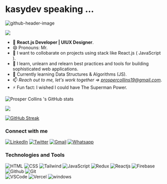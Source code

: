 #               kasydev speaking ...
![github-header-image](https://github.com/kasydev/kasydev/assets/125959390/65989bb0-c4ea-4da0-beb9-2bea4b6a6bf0)



![](https://komarev.com/ghpvc/?username=kasydev&color=green)
- 👀 **React.js Developer | UIUX Designer**.
- 😄 Pronouns: Mr.
- 👯 I want to collobarate on projects using stack like React.js ( JavaScript ). 
- 🌱 I learn, unlearn and relearn best practices and tools for building sophisticated web applications.
- 🌱 Currently learning Data Structures & Algorithms (JS).
- 📫 *Reach out to me, let's work together => prospercollins19@gmail.com*.
- ⚡ Fun fact: I wished I could have The Superman Power.     

![Prosper Collins 's GitHub stats](https://github-readme-stats.vercel.app/api?username=kasydev&show_icons=true&theme=radical)



![](https://github-profile-summary-cards.vercel.app/api/cards/profile-details?username=kasydev&theme=vue)



[![GitHub Streak](https://github-readme-streak-stats.herokuapp.com/?user=kasydev)](https://git.io/streak-stats)


### Connect with me 

[![LinkedIn](https://user-images.githubusercontent.com/55124189/177904680-920089a7-eb9a-42b1-a725-328031aa4294.svg)](https://linkedin.com/in/collins-prosper-919b9a191/)  [![Twitter](https://img.shields.io/badge/Twitter-1DA1F2?style=for-the-badge&logo=twitter&logoColor=white)](https://twitter.com/kasydev)  [![Gmail](https://img.shields.io/badge/Gmail-D14836?style=for-the-badge&logo=gmail&logoColor=white)](https://mail.google.com/mail/u/prospercollins19@gmail.com)  [![Whatsapp](https://img.shields.io/badge/WhatsApp-25D366?style=for-the-badge&logo=whatsapp&logoColor=white)](https://wa.me/08034206320)
  
### Technologies and Tools

 ![HTML](https://img.shields.io/badge/HTML5-E34F26?style=for-the-badge&logo=html5&logoColor=white) 
 ![CSS](https://img.shields.io/badge/CSS3-1572B6?style=for-the-badge&logo=css3&logoColor=white)
 ![Tailwind](https://img.shields.io/badge/Tailwind_CSS-38B2AC?style=for-the-badge&logo=tailwind-css&logoColor=white)
 ![JavaScript](https://img.shields.io/badge/JavaScript-323330?style=for-the-badge&logo=javascript&logoColor=F7DF1E)
 ![Redux](https://img.shields.io/badge/Redux-593D88?style=for-the-badge&logo=redux&logoColor=white)
 ![Reactjs](https://img.shields.io/badge/react-%2320232a.svg?style=for-the-badge&logo=react&logoColor=%2361DAFB) 
 ![Firebase](https://img.shields.io/badge/firebase-ffca28?style=for-the-badge&logo=firebase&logoColor=black)
 ![Github](https://img.shields.io/badge/GitHub-100000?style=for-the-badge&logo=github&logoColor=white) 
 ![Git](https://img.shields.io/badge/GIT-E44C30?style=for-the-badge&logo=git&logoColor=white)  
 ![VSCode](https://img.shields.io/badge/VSCode-0078D4?style=for-the-badge&logo=visual%20studio%20code&logoColor=white)
 ![Vercel](https://img.shields.io/badge/Vercel-000000?style=for-the-badge&logo=vercel&logoColor=white)
 ![windows](https://img.shields.io/badge/Windows-0078D6?style=for-the-badge&logo=windows&logoColor=white)



